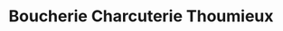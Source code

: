 ---
title: "Boucherie Charcuterie Thoumieux"
url: /boisset/boucherie-charcuterie-thoumieux/
shop: boucherie
---